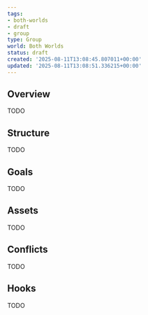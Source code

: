 ```yaml
---
tags:
- both-worlds
- draft
- group
type: Group
world: Both Worlds
status: draft
created: '2025-08-11T13:08:45.807011+00:00'
updated: '2025-08-11T13:08:51.336215+00:00'
---
```




## Overview

TODO
## Structure

TODO
## Goals

TODO
## Assets

TODO
## Conflicts

TODO
## Hooks

TODO
